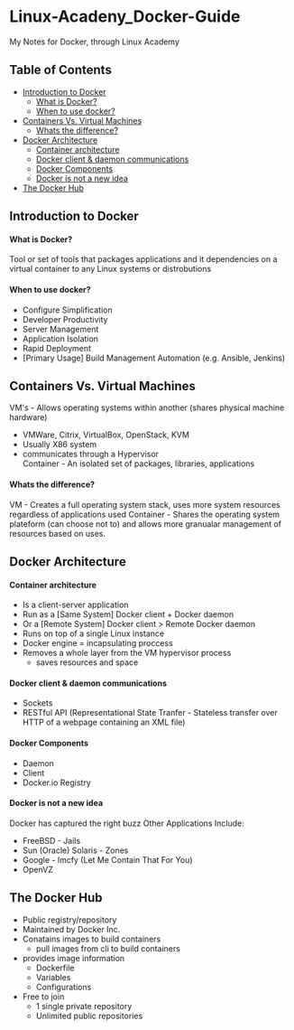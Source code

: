 # Linux-Acadeny_Docker-Guide
My Notes for Docker, through Linux Academy

## Table of Contents
- [Introduction to Docker](#introduction-to-docker)
    + [What is Docker?](#what-is-docker?)
    + [When to use docker?](#when-to-use-docker?)
- [Containers Vs. Virtual Machines](#containers-vs-virtual-machines)
    + [Whats the difference?](#whats-the-difference-)
- [Docker Architecture](#docker-architecture)
    + [Container architecture](#container-architecture)
    + [Docker client & daemon communications](#docker-client---daemon-communications)
    + [Docker Components](#docker-components)
    + [Docker is not a new idea](#docker-is-not-a-new-idea)
- [The Docker Hub](#the-docker-hub)

## Introduction to Docker

#### What is Docker?
Tool or set of tools that packages applications and it dependencies on a virtual container to any Linux systems or distrobutions

#### When to use docker?
 * Configure Simplification
 * Developer Productivity
 * Server Management 
 * Application Isolation
 * Rapid Deployment
 * [Primary Usage] Build Management Automation (e.g. Ansible, Jenkins)

## Containers Vs. Virtual Machines
VM's - Allows operating systems within another (shares physical machine hardware)
 * VMWare, Citrix, VirtualBox, OpenStack, KVM
 * Usually X86 system 
 * communicates through a Hypervisor  
Container - An isolated set of packages, libraries, applications

#### Whats the difference?
VM - Creates a full operating system stack, uses more system resources regardless of applications used
Container - Shares the operating system plateform (can choose not to) and allows more granualar management of resources based on uses.

## Docker Architecture

#### Container architecture
   * Is a client-server application
   * Run as a [Same System] Docker client + Docker daemon
   * Or a [Remote System] Docker client > Remote Docker daemon
   * Runs on top of a single Linux instance
   * Docker engine = incapsulating proccess
   * Removes a whole layer from the VM hypervisor process
      * saves resources and space
    
#### Docker client & daemon communications
   * Sockets
   * RESTful API (Representational State Tranfer - Stateless transfer over HTTP of a webpage containing an XML file)
    
#### Docker Components
   * Daemon
   * Client
   * Docker.io Registry
    
#### Docker is not a new idea
Docker has captured the right buzz
Other Applications Include:
   * FreeBSD - Jails
   * Sun (Oracle) Solaris - Zones
   * Google - lmcfy (Let Me Contain That For You)
   * OpenVZ
     
## The Docker Hub
  * Public registry/repository
  * Maintained by Docker Inc.
  * Conatains images to build containers
    * pull images from cli to build containers
  * provides image information
    * Dockerfile
    * Variables
    * Configurations
  * Free to join
    * 1 single private repository
    * Unlimited public repositories
    
